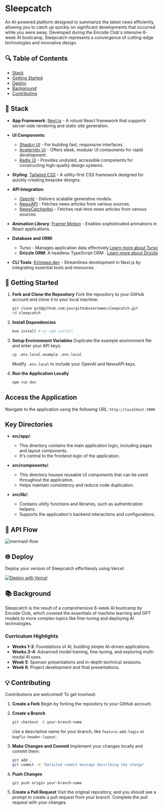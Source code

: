 
# Sleepcatch

An AI-powered platform designed to summarize the latest news efficiently, allowing you to catch up quickly on significant developments that occurred while you were away. Developed during the Encode Club's intensive 6-week AI bootcamp, Sleepcatch represents a convergence of cutting-edge technologies and innovative design.

## 🔍 Table of Contents

- [Stack](#stack)
- [Getting Started](#getting-started)
- [Deploy](#deploy)
- [Background](#background)
- [Contributing](#contributing)

## 🧱 Stack

- **App Framework**: [Next.js](https://nextjs.org/) - A robust React framework that supports server-side rendering and static site generation.
- **UI Components**:
    - [Shadcn UI](https://ui.shadcn.com/) - For building fast, responsive interfaces.
    - [Aceternity UI](https://ui.aceternity.com/) - Offers sleek, modular UI components for rapid development.
    - [Radix UI](https://www.radix-ui.com/) - Provides unstyled, accessible components for constructing high-quality design systems.
- **Styling**: [Tailwind CSS](https://tailwindcss.com/) - A utility-first CSS framework designed for quickly creating bespoke designs.
- **API Integration**:
    - [OpenAI](https://openai.com/) - Delivers scalable generative models.
    - [NewsAPI](https://newsapi.org/) - Fetches news articles from various sources.
    - [NewsCatcherApi](https://www.newscatcherapi.com/) - Fetches real-time news articles from various sources.
- **Animation Library**: [Framer Motion](https://www.framer.com/motion/) - Enables sophisticated animations in React applications.
- **Database and ORM**:
    - Turso - Manages application data effectively.[Learn more about Turso](https://turso.tech/)
    - **Drizzle ORM**: A headless TypeScript ORM . [Learn more about Drizzle](https://orm.drizzle.team/)

- **CLI Tools**: [Kirimase.dev](https://kirimase.dev/) - Streamlines development in Next.js by integrating essential tools and resources.

## 🚀 Getting Started

1. **Fork and Clone the Repository**
   Fork the repository to your GitHub account and clone it to your local machine:
   ```bash
   git clone git@github.com:yourgithubusername/sleepcatch.git
   cd sleepcatch
   ```
2. **Install Dependencies**
   ```bash
   bun install # or npm install
   ```
3. **Setup Environment Variables**
   Duplicate the example environment file and enter your API keys:
   ```bash
   cp .env.local.example .env.local
   ```
   Modify `.env.local` to include your OpenAI and NewsAPI keys.

4. **Run the Application Locally**
   ```bash
   npm run dev
   ```

## Access the Application

Navigate to the application using the following URL:
`http://localhost:3000`

## Key Directories

- **src/app/**:
    - This directory contains the main application logic, including pages and layout components.
    - It's central to the frontend logic of the application.

- **src/components/**:
    - This directory houses reusable UI components that can be used throughout the application.
    - Helps maintain consistency and reduce code duplication.


- **src/lib/**:
    - Contains utility functions and libraries, such as authentication helpers.
    - Supports the application's backend interactions and configurations.


## 📡 API Flow

![mermaid-flow](https://github.com/RyanLisse/sleepcatch/assets/57917217/06eca4fa-f849-4750-870f-e03c35e72790)

## 🌐 Deploy

Deploy your version of Sleepcatch effortlessly using Vercel:

[![Deploy with Vercel](https://vercel.com/button)](https://vercel.com/new/clone?repository-url=https://github.com/yourgithubusername/sleepcatch&env=OPENAI_API_KEY,NEWSAPI_API_KEY)

## 📚 Background

Sleepcatch is the result of a comprehensive 6-week AI bootcamp by Encode Club, which covered the essentials of machine learning and GPT models to more complex topics like fine-tuning and deploying AI technologies.

### Curriculum Highlights

- **Weeks 1-2**: Foundations of AI, building simple AI-driven applications.
- **Weeks 3-4**: Advanced model training, fine-tuning, and exploring multi-modal AI uses.
- **Week 5**: Sponsor presentations and in-depth technical sessions.
- **Week 6**: Project development and final presentations.

## 💡 Contributing

Contributions are welcomed! To get involved:

1. **Create a Fork**
   Begin by forking the repository to your GitHub account.

2. **Create a Branch**
   ```bash
   git checkout -b your-branch-name
   ```
   Use a descriptive name for your branch, like `feature-add-login` or `bugfix-header-layout`.

3. **Make Changes and Commit**
   Implement your changes locally and commit them:
   ```bash
   git add .
   git commit -m "Detailed commit message describing the change"
   ```

4. **Push Changes**
   ```bash
   git push origin your-branch-name
   
   ```

5. **Create a Pull Request**
   Visit the original repository, and you should see a prompt to create a pull request from your branch. Complete the pull request with your changes.
